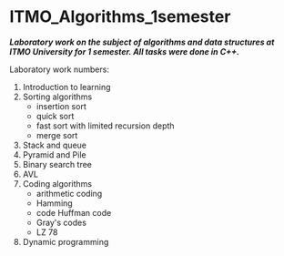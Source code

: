 # ITMO_Algorithms_1semester

***Laboratory work on the subject of algorithms and data structures at ITMO University for 1 semester. All tasks were done in C++.***



Laboratory work numbers:
1. Introduction to learning
2. Sorting algorithms
    - insertion sort
    - quick sort
    - fast sort with limited recursion depth
    - merge sort 
3. Stack and queue
4. Pyramid and Pile
4. Binary search tree
6. AVL
7. Coding algorithms
    - arithmetic coding
    - Hamming
    - code Huffman code
    - Gray's codes
    - LZ 78
8. Dynamic programming